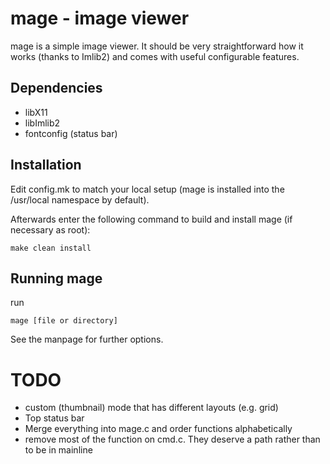 mage - image viewer
===================

mage is a simple image viewer. It should be very straightforward how it
works (thanks to Imlib2) and comes with useful configurable features.


Dependencies
------------

- libX11
- libImlib2
- fontconfig (status bar)


Installation
------------
Edit config.mk to match your local setup (mage is installed into
the /usr/local namespace by default).

Afterwards enter the following command to build and install mage
(if necessary as root):

    make clean install


Running mage
------------
run

	mage [file or directory]

See the manpage for further options.


# TODO
- custom (thumbnail) mode that has different layouts (e.g. grid)
- Top status bar
- Merge everything into mage.c and order functions alphabetically
- remove most of the function on cmd.c. They deserve a path rather than to be
  in mainline

